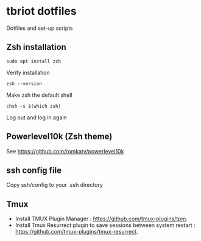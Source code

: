 # tbriot dotfiles
Dotfiles and set-up scripts

## Zsh installation

    sudo apt install zsh

Verify installation

    zsh --version

Make zsh the default shell

    chsh -s $(which zsh) 

Log out and log in again

## Powerlevel10k  (Zsh theme)
See https://github.com/romkatv/powerlevel10k

## ssh config file
Copy ssh/config to your .ssh directory

## Tmux
- Install TMUX Plugin Manager : https://github.com/tmux-plugins/tpm.
- Install Tmux Resurrect plugin to save sessions between system restart : https://github.com/tmux-plugins/tmux-resurrect.
